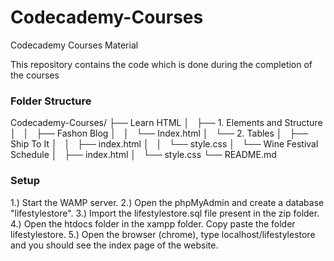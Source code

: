 # Codecademy-Courses

Codecademy Courses Material

This repository contains the code which is done during the completion of the courses

### Folder Structure

Codecademy-Courses/
  ├── Learn HTML
  │   ├── 1. Elements and Structure
  │   │   ├── Fashon Blog
  │   │   └── Index.html
  │   └── 2. Tables
  │       ├── Ship To It
  │       │   ├── index.html
  │       │   └── style.css
  │       └── Wine Festival Schedule
  │           ├── index.html
  │           └── style.css
  └── README.md

### Setup

1.) Start the WAMP server.
2.) Open the phpMyAdmin and create a database "lifestylestore". 
3.) Import the lifestylestore.sql file present in the zip folder.
4.) Open the htdocs folder in the xampp folder. Copy paste the folder lifestylestore.
5.) Open the browser (chrome), type localhost/lifestylestore and you should see the index page of the website.
